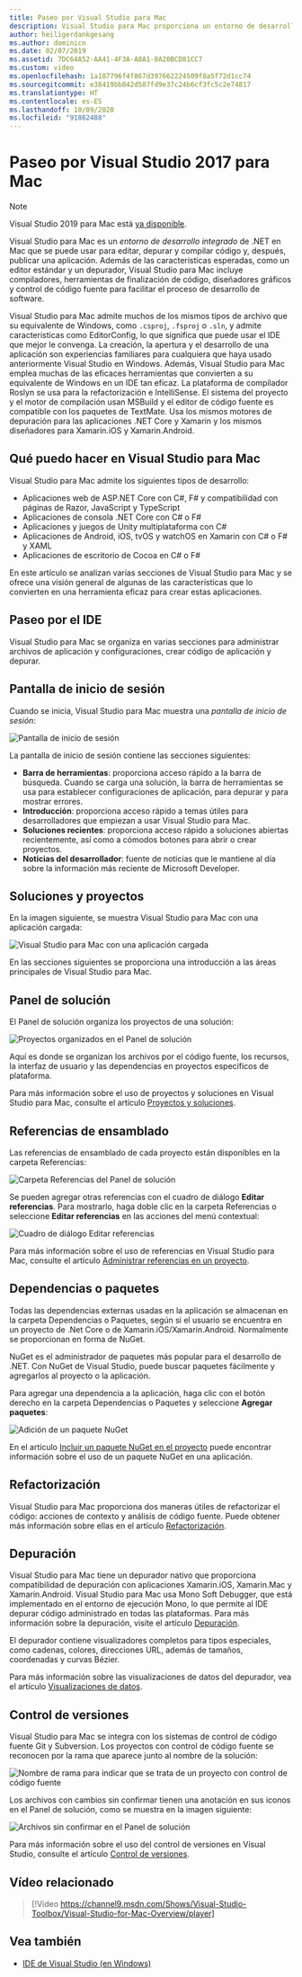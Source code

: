 ```yaml
---
title: Paseo por Visual Studio para Mac
description: Visual Studio para Mac proporciona un entorno de desarrollo integrado para compilar aplicaciones .NET en macOS, incluidos sitios web de ASP.NET Core y proyectos de Xamarin para iOS, Android, Mac y Xamarin.Forms.
author: heiligerdankgesang
ms.author: dominicn
ms.date: 02/07/2019
ms.assetid: 7DC64A52-AA41-4F3A-A8A1-8A20BCD81CC7
ms.custom: video
ms.openlocfilehash: 1a187796f4f867d397662224509f8a5f72d1cc74
ms.sourcegitcommit: e38419bb842d587fd9e37c24b6cf3fc5c2e74817
ms.translationtype: HT
ms.contentlocale: es-ES
ms.lasthandoff: 10/09/2020
ms.locfileid: "91862488"
---
```

# <a name="visual-studio-2017-for-mac-tour"></a>Paseo por Visual Studio 2017 para Mac

> [!NOTE]
> Visual Studio 2019 para Mac está [ya disponible](installation.md).

Visual Studio para Mac es un _entorno de desarrollo integrado_ de .NET en Mac que se puede usar para editar, depurar y compilar código y, después, publicar una aplicación. Además de las características esperadas, como un editor estándar y un depurador, Visual Studio para Mac incluye compiladores, herramientas de finalización de código, diseñadores gráficos y control de código fuente para facilitar el proceso de desarrollo de software.

Visual Studio para Mac admite muchos de los mismos tipos de archivo que su equivalente de Windows, como `.csproj`, `.fsproj` o `.sln`, y admite características como EditorConfig, lo que significa que puede usar el IDE que mejor le convenga.
La creación, la apertura y el desarrollo de una aplicación son experiencias familiares para cualquiera que haya usado anteriormente Visual Studio en Windows. Además, Visual Studio para Mac emplea muchas de las eficaces herramientas que convierten a su equivalente de Windows en un IDE tan eficaz. La plataforma de compilador Roslyn se usa para la refactorización e IntelliSense. El sistema del proyecto y el motor de compilación usan MSBuild y el editor de código fuente es compatible con los paquetes de TextMate. Usa los mismos motores de depuración para las aplicaciones .NET Core y Xamarin y los mismos diseñadores para Xamarin.iOS y Xamarin.Android.

## <a name="what-can-i-do-in-visual-studio-for-mac"></a>Qué puedo hacer en Visual Studio para Mac

Visual Studio para Mac admite los siguientes tipos de desarrollo:

- Aplicaciones web de ASP.NET Core con C#, F# y compatibilidad con páginas de Razor, JavaScript y TypeScript
- Aplicaciones de consola .NET Core con C# o F#
- Aplicaciones y juegos de Unity multiplataforma con C#
- Aplicaciones de Android, iOS, tvOS y watchOS en Xamarin con C# o F# y XAML
- Aplicaciones de escritorio de Cocoa en C# o F#

En este artículo se analizan varias secciones de Visual Studio para Mac y se ofrece una visión general de algunas de las características que lo convierten en una herramienta eficaz para crear estas aplicaciones.

## <a name="ide-tour"></a>Paseo por el IDE

Visual Studio para Mac se organiza en varias secciones para administrar archivos de aplicación y configuraciones, crear código de aplicación y depurar.

## <a name="welcome-screen"></a>Pantalla de inicio de sesión

Cuando se inicia, Visual Studio para Mac muestra una *pantalla de inicio de sesión*:

![Pantalla de inicio de sesión](media/ide-tour-image1.png)

La pantalla de inicio de sesión contiene las secciones siguientes:

- **Barra de herramientas**: proporciona acceso rápido a la barra de búsqueda. Cuando se carga una solución, la barra de herramientas se usa para establecer configuraciones de aplicación, para depurar y para mostrar errores.
- **Introducción**: proporciona acceso rápido a temas útiles para desarrolladores que empiezan a usar Visual Studio para Mac.
- **Soluciones recientes**: proporciona acceso rápido a soluciones abiertas recientemente, así como a cómodos botones para abrir o crear proyectos.
- **Noticias del desarrollador**: fuente de noticias que le mantiene al día sobre la información más reciente de Microsoft Developer.

## <a name="solutions-and-projects"></a>Soluciones y proyectos

En la imagen siguiente, se muestra Visual Studio para Mac con una aplicación cargada:

![Visual Studio para Mac con una aplicación cargada](media/ide-tour-image17.png)

En las secciones siguientes se proporciona una introducción a las áreas principales de Visual Studio para Mac.

## <a name="solution-pad"></a>Panel de solución

El Panel de solución organiza los proyectos de una solución:

![Proyectos organizados en el Panel de solución](media/ide-tour-image18.png)

Aquí es donde se organizan los archivos por el código fuente, los recursos, la interfaz de usuario y las dependencias en proyectos específicos de plataforma.

Para más información sobre el uso de proyectos y soluciones en Visual Studio para Mac, consulte el artículo [Proyectos y soluciones](./projects-and-solutions.md).

## <a name="assembly-references"></a>Referencias de ensamblado

Las referencias de ensamblado de cada proyecto están disponibles en la carpeta Referencias:

![Carpeta Referencias del Panel de solución](media/ide-tour-image19.png)

Se pueden agregar otras referencias con el cuadro de diálogo **Editar referencias**. Para mostrarlo, haga doble clic en la carpeta Referencias o seleccione **Editar referencias** en las acciones del menú contextual:

![Cuadro de diálogo Editar referencias](media/ide-tour-image20.png)

Para más información sobre el uso de referencias en Visual Studio para Mac, consulte el artículo [Administrar referencias en un proyecto](./managing-references-in-a-project.md).

## <a name="dependencies--packages"></a>Dependencias o paquetes

Todas las dependencias externas usadas en la aplicación se almacenan en la carpeta Dependencias o Paquetes, según si el usuario se encuentra en un proyecto de .Net Core o de Xamarin.iOS/Xamarin.Android. Normalmente se proporcionan en forma de NuGet.

NuGet es el administrador de paquetes más popular para el desarrollo de .NET. Con NuGet de Visual Studio, puede buscar paquetes fácilmente y agregarlos al proyecto o la aplicación.

Para agregar una dependencia a la aplicación, haga clic con el botón derecho en la carpeta Dependencias o Paquetes y seleccione **Agregar paquetes**:

![Adición de un paquete NuGet](media/ide-tour-image21.png)

En el artículo [Incluir un paquete NuGet en el proyecto](./nuget-walkthrough.md) puede encontrar información sobre el uso de un paquete NuGet en una aplicación.

## <a name="refactoring"></a>Refactorización

Visual Studio para Mac proporciona dos maneras útiles de refactorizar el código: acciones de contexto y análisis de código fuente. Puede obtener más información sobre ellas en el artículo [Refactorización](./refactoring.md).

## <a name="debugging"></a>Depuración

Visual Studio para Mac tiene un depurador nativo que proporciona compatibilidad de depuración con aplicaciones Xamarin.iOS, Xamarin.Mac y Xamarin.Android. Visual Studio para Mac usa Mono Soft Debugger, que está implementado en el entorno de ejecución Mono, lo que permite al IDE depurar código administrado en todas las plataformas. Para más información sobre la depuración, visite el artículo [Depuración](./debugging.md).

El depurador contiene visualizadores completos para tipos especiales, como cadenas, colores, direcciones URL, además de tamaños, coordenadas y curvas Bézier.

Para más información sobre las visualizaciones de datos del depurador, vea el artículo [Visualizaciones de datos](./data-visualizations.md).

## <a name="version-control"></a>Control de versiones

Visual Studio para Mac se integra con los sistemas de control de código fuente Git y Subversion. Los proyectos con control de código fuente se reconocen por la rama que aparece junto al nombre de la solución:

![Nombre de rama para indicar que se trata de un proyecto con control de código fuente](media/ide-tour-image22.png)

Los archivos con cambios sin confirmar tienen una anotación en sus iconos en el Panel de solución, como se muestra en la imagen siguiente:

![Archivos sin confirmar en el Panel de solución](media/ide-tour-image23.png)

Para más información sobre el uso del control de versiones en Visual Studio, consulte el artículo [Control de versiones](./version-control.md).

## <a name="related-video"></a>Vídeo relacionado

> [!Video https://channel9.msdn.com/Shows/Visual-Studio-Toolbox/Visual-Studio-for-Mac-Overview/player]

## <a name="see-also"></a>Vea también

- [IDE de Visual Studio (en Windows)](/visualstudio/ide/visual-studio-ide)